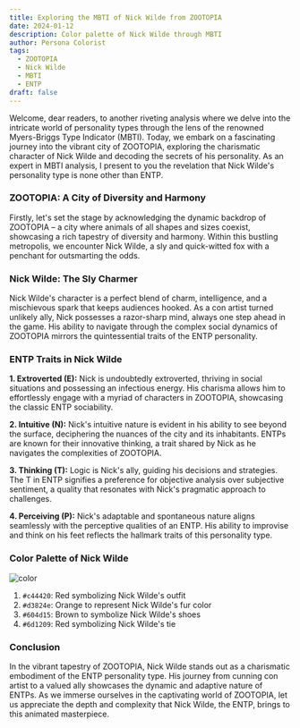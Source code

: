 ```yaml
---
title: Exploring the MBTI of Nick Wilde from ZOOTOPIA
date: 2024-01-12
description: Color palette of Nick Wilde through MBTI
author: Persona Colorist
tags:
  - ZOOTOPIA
  - Nick Wilde
  - MBTI
  - ENTP
draft: false
---
```


Welcome, dear readers, to another riveting analysis where we delve into the intricate world of personality types through the lens of the renowned Myers-Briggs Type Indicator (MBTI). Today, we embark on a fascinating journey into the vibrant city of ZOOTOPIA, exploring the charismatic character of Nick Wilde and decoding the secrets of his personality. As an expert in MBTI analysis, I present to you the revelation that Nick Wilde's personality type is none other than ENTP.

### ZOOTOPIA: A City of Diversity and Harmony

Firstly, let's set the stage by acknowledging the dynamic backdrop of ZOOTOPIA – a city where animals of all shapes and sizes coexist, showcasing a rich tapestry of diversity and harmony. Within this bustling metropolis, we encounter Nick Wilde, a sly and quick-witted fox with a penchant for outsmarting the odds.

### Nick Wilde: The Sly Charmer

Nick Wilde's character is a perfect blend of charm, intelligence, and a mischievous spark that keeps audiences hooked. As a con artist turned unlikely ally, Nick possesses a razor-sharp mind, always one step ahead in the game. His ability to navigate through the complex social dynamics of ZOOTOPIA mirrors the quintessential traits of the ENTP personality.

### ENTP Traits in Nick Wilde

**1. Extroverted (E):**
Nick is undoubtedly extroverted, thriving in social situations and possessing an infectious energy. His charisma allows him to effortlessly engage with a myriad of characters in ZOOTOPIA, showcasing the classic ENTP sociability.

**2. Intuitive (N):**
Nick's intuitive nature is evident in his ability to see beyond the surface, deciphering the nuances of the city and its inhabitants. ENTPs are known for their innovative thinking, a trait shared by Nick as he navigates the complexities of ZOOTOPIA.

**3. Thinking (T):**
Logic is Nick's ally, guiding his decisions and strategies. The T in ENTP signifies a preference for objective analysis over subjective sentiment, a quality that resonates with Nick's pragmatic approach to challenges.

**4. Perceiving (P):**
Nick's adaptable and spontaneous nature aligns seamlessly with the perceptive qualities of an ENTP. His ability to improvise and think on his feet reflects the hallmark traits of this personality type.

### Color Palette of Nick Wilde

![color](https://i.imgur.com/MfMoOZH.png#center)

1. `#c44420`: Red symbolizing Nick Wilde's outfit  
2. `#d3824e`: Orange to represent Nick Wilde's fur color  
3. `#604d15`: Brown to symbolize Nick Wilde's shoes  
4. `#6d1209`: Red symbolizing Nick Wilde's tie

### Conclusion

In the vibrant tapestry of ZOOTOPIA, Nick Wilde stands out as a charismatic embodiment of the ENTP personality type. His journey from cunning con artist to a valued ally showcases the dynamic and adaptive nature of ENTPs. As we immerse ourselves in the captivating world of ZOOTOPIA, let us appreciate the depth and complexity that Nick Wilde, the ENTP, brings to this animated masterpiece.

